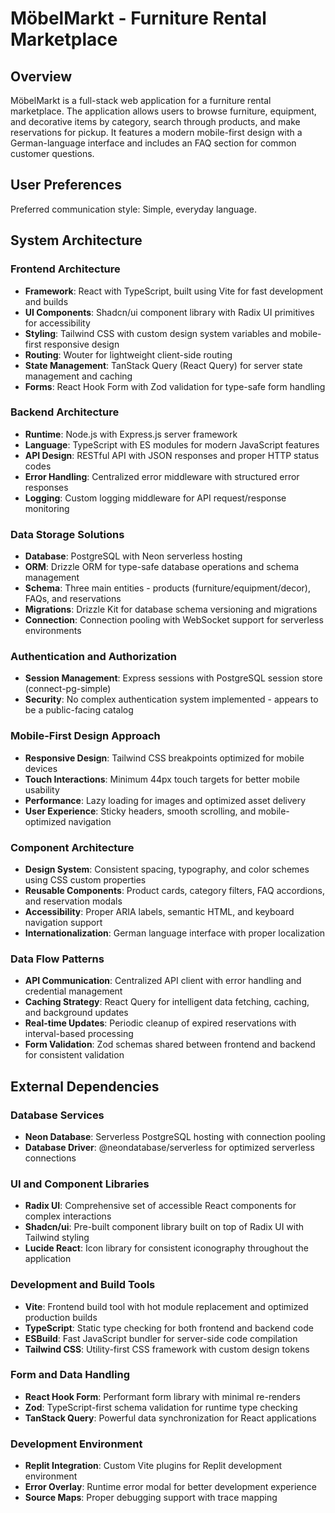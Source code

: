 # MöbelMarkt - Furniture Rental Marketplace

## Overview

MöbelMarkt is a full-stack web application for a furniture rental marketplace. The application allows users to browse furniture, equipment, and decorative items by category, search through products, and make reservations for pickup. It features a modern mobile-first design with a German-language interface and includes an FAQ section for common customer questions.

## User Preferences

Preferred communication style: Simple, everyday language.

## System Architecture

### Frontend Architecture
- **Framework**: React with TypeScript, built using Vite for fast development and builds
- **UI Components**: Shadcn/ui component library with Radix UI primitives for accessibility
- **Styling**: Tailwind CSS with custom design system variables and mobile-first responsive design
- **Routing**: Wouter for lightweight client-side routing
- **State Management**: TanStack Query (React Query) for server state management and caching
- **Forms**: React Hook Form with Zod validation for type-safe form handling

### Backend Architecture
- **Runtime**: Node.js with Express.js server framework
- **Language**: TypeScript with ES modules for modern JavaScript features
- **API Design**: RESTful API with JSON responses and proper HTTP status codes
- **Error Handling**: Centralized error middleware with structured error responses
- **Logging**: Custom logging middleware for API request/response monitoring

### Data Storage Solutions
- **Database**: PostgreSQL with Neon serverless hosting
- **ORM**: Drizzle ORM for type-safe database operations and schema management
- **Schema**: Three main entities - products (furniture/equipment/decor), FAQs, and reservations
- **Migrations**: Drizzle Kit for database schema versioning and migrations
- **Connection**: Connection pooling with WebSocket support for serverless environments

### Authentication and Authorization
- **Session Management**: Express sessions with PostgreSQL session store (connect-pg-simple)
- **Security**: No complex authentication system implemented - appears to be a public-facing catalog

### Mobile-First Design Approach
- **Responsive Design**: Tailwind CSS breakpoints optimized for mobile devices
- **Touch Interactions**: Minimum 44px touch targets for better mobile usability
- **Performance**: Lazy loading for images and optimized asset delivery
- **User Experience**: Sticky headers, smooth scrolling, and mobile-optimized navigation

### Component Architecture
- **Design System**: Consistent spacing, typography, and color schemes using CSS custom properties
- **Reusable Components**: Product cards, category filters, FAQ accordions, and reservation modals
- **Accessibility**: Proper ARIA labels, semantic HTML, and keyboard navigation support
- **Internationalization**: German language interface with proper localization

### Data Flow Patterns
- **API Communication**: Centralized API client with error handling and credential management
- **Caching Strategy**: React Query for intelligent data fetching, caching, and background updates
- **Real-time Updates**: Periodic cleanup of expired reservations with interval-based processing
- **Form Validation**: Zod schemas shared between frontend and backend for consistent validation

## External Dependencies

### Database Services
- **Neon Database**: Serverless PostgreSQL hosting with connection pooling
- **Database Driver**: @neondatabase/serverless for optimized serverless connections

### UI and Component Libraries
- **Radix UI**: Comprehensive set of accessible React components for complex interactions
- **Shadcn/ui**: Pre-built component library built on top of Radix UI with Tailwind styling
- **Lucide React**: Icon library for consistent iconography throughout the application

### Development and Build Tools
- **Vite**: Frontend build tool with hot module replacement and optimized production builds
- **TypeScript**: Static type checking for both frontend and backend code
- **ESBuild**: Fast JavaScript bundler for server-side code compilation
- **Tailwind CSS**: Utility-first CSS framework with custom design tokens

### Form and Data Handling
- **React Hook Form**: Performant form library with minimal re-renders
- **Zod**: TypeScript-first schema validation for runtime type checking
- **TanStack Query**: Powerful data synchronization for React applications

### Development Environment
- **Replit Integration**: Custom Vite plugins for Replit development environment
- **Error Overlay**: Runtime error modal for better development experience
- **Source Maps**: Proper debugging support with trace mapping